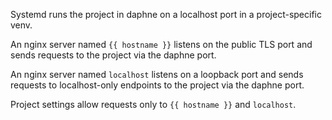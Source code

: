 Systemd runs the project
in daphne
on a localhost port
in a project-specific venv.

An nginx server named `{{ hostname }}`
listens on the public TLS port
and sends requests
to the project
via the daphne port.

An nginx server named `localhost`
listens on a loopback port
and sends requests
to localhost-only endpoints
to the project
via the daphne port.

Project settings allow requests
only to `{{ hostname }}` and `localhost`.
